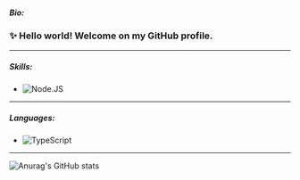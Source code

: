##### Bio: 
### ✨ Hello world! Welcome on my GitHub profile.
--- 

##### Skills:
-   ![Node.JS](https://img.shields.io/badge/-Node.JS-black?style=flat-square&logo=Node.js)
---



##### Languages: 
-   ![TypeScript](https://img.shields.io/badge/-TypeScript-black?style=flat-square&logo=TypeScript)
---

![Anurag's GitHub stats](https://github-readme-stats.vercel.app/api?username=kankajm&show_icons=true&theme=tokyonight)
